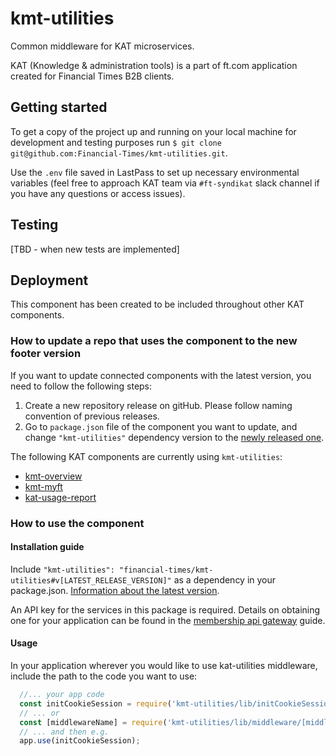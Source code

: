 # kmt-utilities
Common middleware for KAT microservices.

KAT (Knowledge & administration tools) is a part of ft.com application created for Financial Times B2B clients.

## Getting started
To get a copy of the project up and running on your local machine for development and testing purposes run `$ git clone git@github.com:Financial-Times/kmt-utilities.git`.

Use the `.env` file saved in LastPass to set up necessary environmental variables (feel free to approach KAT team via `#ft-syndikat` slack channel if you have any questions or access issues).

## Testing

[TBD - when new tests are implemented]

## Deployment
This component has been created to be included throughout other KAT components.

### How to update a repo that uses the component to the new footer version
If you want to update connected components with the latest version, you need to follow the following steps:
1. Create a new repository release on gitHub. Please follow naming convention of previous releases.
2. Go to `package.json` file of the component you want to update, and change `"kmt-utilities"` dependency version to the [newly released one](https://github.com/Financial-Times/kmt-utilities/releases).

The following KAT components are currently using `kmt-utilities`:
 - [kmt-overview](https://github.com/Financial-Times/kmt-overview)
 - [kmt-myft](https://github.com/Financial-Times/kmt-myft)
 - [kat-usage-report](https://github.com/Financial-Times/kat-usage-report)

### How to use the component

#### Installation guide

Include `"kmt-utilities": "financial-times/kmt-utilities#v[LATEST_RELEASE_VERSION]"` as a dependency in your package.json. [Information about the latest version](https://github.com/Financial-Times/kmt-utilities/releases).

An API key for the services in this package is required. Details on obtaining one for your application can be found in the [membership api gateway](https://developer.ft.com/docs/membership_platform_api/) guide.

#### Usage

In your application wherever you would like to use kat-utilities middleware, include the path to the code you want to use:

```js
  //... your app code
  const initCookieSession = require('kmt-utilities/lib/initCookieSession');
  // ... or
  const [middlewareName] = require('kmt-utilities/lib/middleware/[middlewareName]');
  // ... and then e.g.
  app.use(initCookieSession);
```
